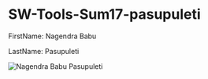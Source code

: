 # SW-Tools-Sum17-pasupuleti

FirstName: Nagendra Babu  

LastName: Pasupuleti 

![Nagendra Babu Pasupuleti](http://i63.tinypic.com/von6ae.jpg)


